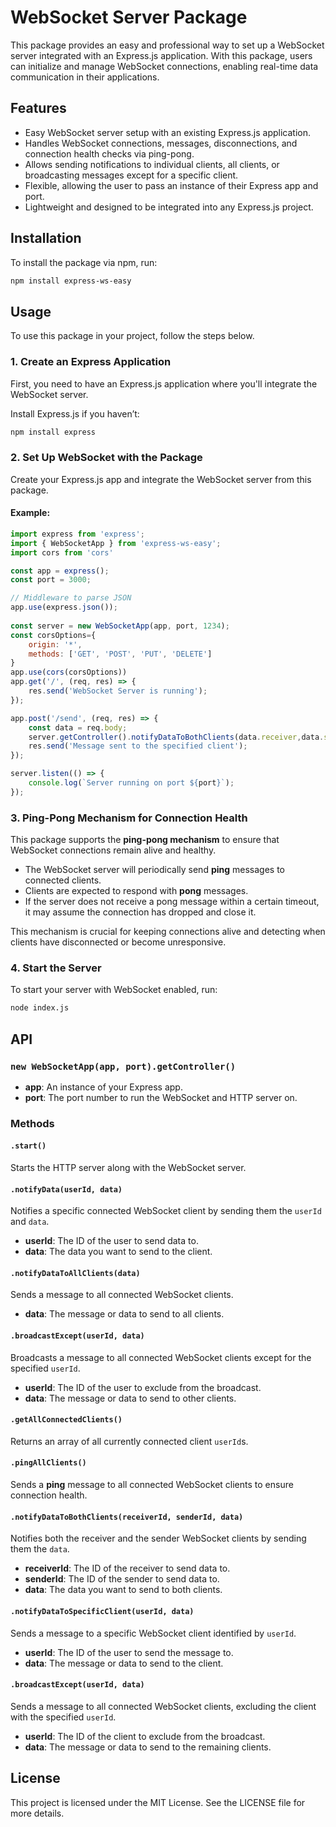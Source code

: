 
# WebSocket Server Package

This package provides an easy and professional way to set up a WebSocket server integrated with an Express.js application. With this package, users can initialize and manage WebSocket connections, enabling real-time data communication in their applications.

## Features

- Easy WebSocket server setup with an existing Express.js application.
- Handles WebSocket connections, messages, disconnections, and connection health checks via ping-pong.
- Allows sending notifications to individual clients, all clients, or broadcasting messages except for a specific client.
- Flexible, allowing the user to pass an instance of their Express app and port.
- Lightweight and designed to be integrated into any Express.js project.

## Installation

To install the package via npm, run:

```bash
npm install express-ws-easy
```

## Usage

To use this package in your project, follow the steps below.

### 1. Create an Express Application

First, you need to have an Express.js application where you'll integrate the WebSocket server.

Install Express.js if you haven’t:

```bash
npm install express
```

### 2. Set Up WebSocket with the Package

Create your Express.js app and integrate the WebSocket server from this package.

#### Example:

```js
import express from 'express';
import { WebSocketApp } from 'express-ws-easy';  
import cors from 'cors'

const app = express();
const port = 3000;

// Middleware to parse JSON
app.use(express.json()); 
 
const server = new WebSocketApp(app, port, 1234);
const corsOptions={
    origin: '*',
    methods: ['GET', 'POST', 'PUT', 'DELETE']
}
app.use(cors(corsOptions))
app.get('/', (req, res) => {
    res.send('WebSocket Server is running');
});

app.post('/send', (req, res) => {
    const data = req.body;
    server.getController().notifyDataToBothClients(data.receiver,data.sender, data); 
    res.send('Message sent to the specified client');
});

server.listen(() => {
    console.log(`Server running on port ${port}`);
});
```
### 3. Ping-Pong Mechanism for Connection Health

This package supports the **ping-pong mechanism** to ensure that WebSocket connections remain alive and healthy.

- The WebSocket server will periodically send **ping** messages to connected clients.
- Clients are expected to respond with **pong** messages.
- If the server does not receive a pong message within a certain timeout, it may assume the connection has dropped and close it.

This mechanism is crucial for keeping connections alive and detecting when clients have disconnected or become unresponsive.

### 4. Start the Server

To start your server with WebSocket enabled, run:

```bash
node index.js
```

## API

### `new WebSocketApp(app, port).getController()`

- **app**: An instance of your Express app.
- **port**: The port number to run the WebSocket and HTTP server on.

### Methods

#### `.start()`

Starts the HTTP server along with the WebSocket server.

#### `.notifyData(userId, data)`

Notifies a specific connected WebSocket client by sending them the `userId` and `data`.

- **userId**: The ID of the user to send data to.
- **data**: The data you want to send to the client.

#### `.notifyDataToAllClients(data)`

Sends a message to all connected WebSocket clients.

- **data**: The message or data to send to all clients.

#### `.broadcastExcept(userId, data)`

Broadcasts a message to all connected WebSocket clients except for the specified `userId`.

- **userId**: The ID of the user to exclude from the broadcast.
- **data**: The message or data to send to other clients.

#### `.getAllConnectedClients()`

Returns an array of all currently connected client `userId`s.

#### `.pingAllClients()`

Sends a **ping** message to all connected WebSocket clients to ensure connection health.

#### `.notifyDataToBothClients(receiverId, senderId, data)`

Notifies both the receiver and the sender WebSocket clients by sending them the `data`.

- **receiverId**: The ID of the receiver to send data to.
- **senderId**: The ID of the sender to send data to.
- **data**: The data you want to send to both clients.

#### `.notifyDataToSpecificClient(userId, data)`

Sends a message to a specific WebSocket client identified by `userId`.

- **userId**: The ID of the user to send the message to.
- **data**: The message or data to send to the client.

#### `.broadcastExcept(userId, data)`

Sends a message to all connected WebSocket clients, excluding the client with the specified `userId`.

- **userId**: The ID of the client to exclude from the broadcast.
- **data**: The message or data to send to the remaining clients.

## License

This project is licensed under the MIT License. See the LICENSE file for more details.
